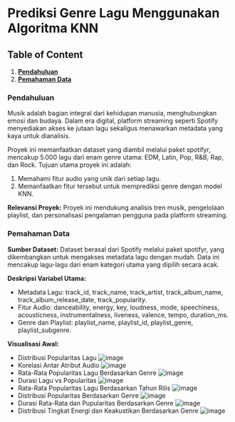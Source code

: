# Prediksi Genre Lagu Menggunakan Algoritma KNN

## **Table of Content**
1. [**Pendahuluan**](#Pendahuluan)
2. [**Pemahaman Data**](#Pemahaman-Data)

### **Pendahuluan** 
Musik adalah bagian integral dari kehidupan manusia, menghubungkan emosi dan budaya. Dalam era digital, platform streaming seperti Spotify menyediakan akses ke jutaan lagu sekaligus menawarkan metadata yang kaya untuk dianalisis.

Proyek ini memanfaatkan dataset yang diambil melalui paket spotifyr, mencakup 5.000 lagu dari enam genre utama: EDM, Latin, Pop, R&B, Rap, dan Rock. Tujuan utama proyek ini adalah:
1. Memahami fitur audio yang unik dari setiap lagu.
2. Memanfaatkan fitur tersebut untuk memprediksi genre dengan model KNN.

**Relevansi Proyek:**
Proyek ini mendukung analisis tren musik, pengelolaan playlist, dan personalisasi pengalaman pengguna pada platform streaming.

### Pemahaman Data
**Sumber Dataset:**
Dataset berasal dari Spotify melalui paket spotifyr, yang dikembangkan untuk mengakses metadata lagu dengan mudah. Data ini mencakup lagu-lagu dari enam kategori utama yang dipilih secara acak.

**Deskripsi Variabel Utama:**
- Metadata Lagu:
track_id, track_name, track_artist, track_album_name, track_album_release_date, track_popularity.
- Fitur Audio:
danceability, energy, key, loudness, mode, speechiness, acousticness, instrumentalness, liveness, valence, tempo, duration_ms.
- Genre dan Playlist:
playlist_name, playlist_id, playlist_genre, playlist_subgenre.

**Visualisasi Awal:**
- Distribusi Popularitas Lagu
  ![image](https://github.com/user-attachments/assets/647d973b-605f-4b41-80a5-dd5d71257eab)
- Korelasi Antar Atribut Audio
  ![image](https://github.com/user-attachments/assets/9507506a-fe6f-40b7-9003-a249ef775aa1)
- Rata-Rata Popularitas Lagu Berdasarkan Genre
![image](https://github.com/user-attachments/assets/1787fb39-2dbd-45ef-81ab-856d88a163b6)
- Durasi Lagu vs Popularitas
![image](https://github.com/user-attachments/assets/a3767ca4-c143-48ab-8b78-4f51abaed348)
- Rata-Rata Popularitas Lagu Berdasarkan Tahun Rilis
![image](https://github.com/user-attachments/assets/d9b70af9-5e96-42e4-a67e-9e3ed09e3165)
- Distribusi Popularitas Berdasarkan Genre
![image](https://github.com/user-attachments/assets/561a00d6-d106-4ee8-b192-58949c241cde)
- Durasi Rata-Rata dan Pupularitas Berdasarkan Genre
![image](https://github.com/user-attachments/assets/f6e12873-597c-478e-bdd7-188bd36722d3)
- Distribusi Tingkat Energi dan Keakustikan Berdasarkan Genre
![image](https://github.com/user-attachments/assets/c96510cd-8fcc-4bcf-abac-824602428879)
